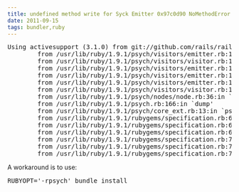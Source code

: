 ```yaml
---
title: undefined method write for Syck Emitter 0x97c0d90 NoMethodError 
date: 2011-09-15
tags: bundler,ruby
---
```

<pre class="terminal">
Using activesupport (3.1.0) from git://github.com/rails/rails.git (at 3-1-stable) /usr/lib/ruby/1.9.1/psych/visitors/emitter.rb:17:in `end_document': undefined method `write' for #<Syck::Emitter:0x97c0d90> (NoMethodError)
        from /usr/lib/ruby/1.9.1/psych/visitors/emitter.rb:17:in `visit_Psych_Nodes_Document'
        from /usr/lib/ruby/1.9.1/psych/visitors/visitor.rb:10:in `accept'
        from /usr/lib/ruby/1.9.1/psych/visitors/emitter.rb:10:in `block in visit_Psych_Nodes_Stream'
        from /usr/lib/ruby/1.9.1/psych/visitors/emitter.rb:10:in `each'
        from /usr/lib/ruby/1.9.1/psych/visitors/emitter.rb:10:in `visit_Psych_Nodes_Stream'
        from /usr/lib/ruby/1.9.1/psych/visitors/visitor.rb:11:in `accept'
        from /usr/lib/ruby/1.9.1/psych/nodes/node.rb:36:in `to_yaml'
        from /usr/lib/ruby/1.9.1/psych.rb:166:in `dump'
        from /usr/lib/ruby/1.9.1/psych/core_ext.rb:13:in `psych_to_yaml'
        from /usr/lib/ruby/1.9.1/rubygems/specification.rb:687:in `node_export'
        from /usr/lib/ruby/1.9.1/rubygems/specification.rb:687:in `add'
        from /usr/lib/ruby/1.9.1/rubygems/specification.rb:687:in `encode_with'
        from /usr/lib/ruby/1.9.1/rubygems/specification.rb:708:in `block (2 levels) in to_yaml'
        from /usr/lib/ruby/1.9.1/rubygems/specification.rb:707:in `map'
        from /usr/lib/ruby/1.9.1/rubygems/specification.rb:707:in `block in to_yaml'
</pre>

A workaround is to use:

<pre class="terminal">
RUBYOPT='-rpsych' bundle install
</pre>

